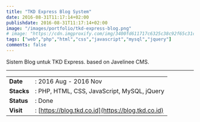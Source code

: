 ```yaml
---
title: "TKD Express Blog System"
date: 2016-08-31T11:17:14+02:00
publishdate: 2016-08-31T11:17:14+02:00
image: "/images/portfolio/tkd-express-blog.png"
# image: "https://cdn.imgproxify.com/img/3400fd611717c6325c38c92f65c31ceedcb94fa308c6df5f049fb4678d6cc17f19c3f954f5720a24e353ea6fdca600b806543be250646592494c5cf8031f2fcd2b9541c4a50dbbad.png"
tags: ["web","php","html","css","javascript","mysql","jquery"]
comments: false
---
```


Sistem Blog untuk TKD Express. based on Javelinee CMS.
<!--more-->
---

|||
|---|---|
|**Date**| : 2016 Aug - 2016 Nov
|**Stacks**| : PHP, HTML, CSS, JavaScript, MySQL, jQuery
|**Status**| : Done
|**Visit**| : [https://blog.tkd.co.id](https://blog.tkd.co.id)

